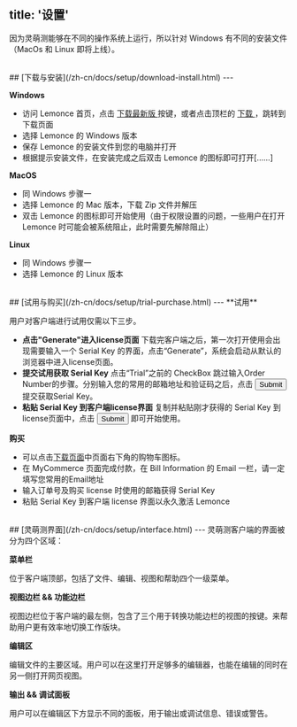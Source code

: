title: '设置'
---
因为灵萌测能够在不同的操作系统上运行，所以针对 Windows 有不同的安装文件（MacOs 和 Linux 即将上线）。

<br/>
## [下载与安装](/zh-cn/docs/setup/download-install.html)
---

**Windows**

- 访问 Lemonce 首页，点击 <a class="btn-teal" href="http://www.lemonce.net">下载最新版 </a> 按键，或者点击顶栏的 <a class="btn-black" href="http://www.lemonce.net"> 下载 </a>，跳转到下载页面
- 选择 Lemonce 的 Windows 版本
- 保存 Lemonce 的安装文件到您的电脑并打开
- 根据提示安装文件，在安装完成之后双击 Lemonce 的图标即可打开[……]

**MacOS**

- 同 Windows 步骤一
- 选择 Lemonce 的 Mac 版本，下载 Zip 文件并解压
- 双击 Lemonce 的图标即可开始使用（由于权限设置的问题，一些用户在打开 Lemonce 时可能会被系统阻止，此时需要先解除阻止）

**Linux** 

- 同 Windows 步骤一
- 选择 Lemonce 的 Linux 版本

<br/>
## [试用与购买](/zh-cn/docs/setup/trial-purchase.html)
---
**试用**

用户对客户端进行试用仅需以下三步。

- **点击"Generate"进入license页面** 下载完客户端之后，第一次打开使用会出现需要输入一个 Serial Key 的界面，点击“Generate”，系统会启动从默认的浏览器中进入license页面。
- **提交试用获取 Serial Key** 点击“Trial”之前的 CheckBox 跳过输入Order Number的步骤。分别输入您的常用的邮箱地址和验证码之后，点击 <button class="btn-primary">Submit</button> 提交获取Serial Key。
- **粘贴 Serial Key 到客户端license界面** 复制并粘贴刚才获得的 Serial Key 到 license页面中，点击 <button class="btn-success">Submit</button> 即可开始使用。

**购买**

- 可以点击[下载页面](http://www.lemonce.net)中页面右下角的购物车图标。
- 在 MyCommerce 页面完成付款，在 Bill Information 的 Email 一栏，请一定填写您常用的Email地址
- 输入订单号及购买 license 时使用的邮箱获得 Serial Key
- 粘贴 Serial Key 到客户端 license 界面以永久激活 Lemonce

<br/>
## [灵萌测界面](/zh-cn/docs/setup/interface.html)
---
灵萌测客户端的界面被分为四个区域：

**菜单栏** 

位于客户端顶部，包括了文件、编辑、视图和帮助四个一级菜单。

**视图边栏 && 功能边栏** 

视图边栏位于客户端的最左侧，包含了三个用于转换功能边栏的视图的按键。来帮助用户更有效率地切换工作版块。

**编辑区** 

编辑文件的主要区域。用户可以在这里打开足够多的编辑器，也能在编辑的同时在另一侧打开网页视图。

**输出 && 调试面板** 

用户可以在编辑区下方显示不同的面板，用于输出或调试信息、错误或警告。